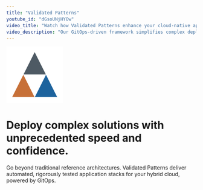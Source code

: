 ```yaml
---
title: "Validated Patterns"
youtube_id: "dGsoUNjHYOw"
video_title: "Watch how Validated Patterns enhance your cloud-native applications"
video_description: "Our GitOps-driven framework simplifies complex deployments, ensuring your applications are production-ready from day one. Watch the video to see how it works."
---
```


![Logo](/images/logo.png)

# Deploy complex solutions with unprecedented speed and confidence.

Go beyond traditional reference architectures. Validated Patterns deliver automated, rigorously tested application stacks for your hybrid cloud, powered by GitOps.
